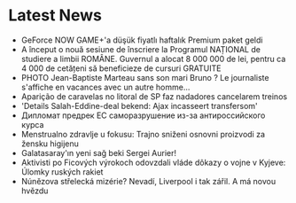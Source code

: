 # Latest News
-  GeForce NOW GAME+'a düşük fiyatlı haftalık Premium paket geldi
-  A început o nouă sesiune de înscriere la Programul NAȚIONAL de studiere a limbii ROMÂNE. Guvernul a alocat 8 000 000 de lei, pentru ca 4 000 de cetățeni să beneficieze de cursuri GRATUITE
-  PHOTO Jean-Baptiste Marteau sans son mari Bruno ? Le journaliste s'affiche en vacances avec un autre homme...
-  Aparição de caravelas no litoral de SP faz nadadores cancelarem treinos
-  'Details Salah-Eddine-deal bekend: Ajax incasseert transfersom'
-  Дипломат предрек ЕС саморазрушение из-за антироссийского курса
-  Menstrualno zdravlje u fokusu: Trajno sniženi osnovni proizvodi za žensku higijenu
-  Galatasaray'ın yeni sağ beki Sergei Aurier!
-  Aktivisti po Ficových výrokoch odovzdali vláde dôkazy o vojne v Kyjeve: Úlomky ruských rakiet
-  Núnězova střelecká mizérie? Nevadí, Liverpool i tak zářil. A má novou hvězdu
